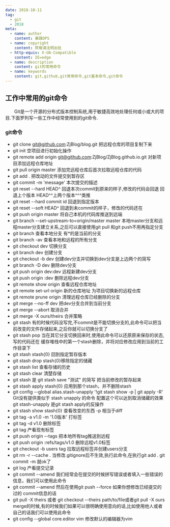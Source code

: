 ```yaml
---
date: 2018-10-11
tag: 
  - git
  - 2018
meta:
  - name: author
    content: 暴躁DPS
  - name: copyright
    content: 转载请注明出处
  - http-equiv: X-UA-Compatible
    content: IE=edge
  - name: description
    content: git的常用命令
  - name: keywords 
    content: git,github,git常用命令,git基本命令,git命令
---
```

## 工作中常用的git命令
&ensp;&ensp;&ensp;&ensp;Git是一个开源的分布式版本控制系统,用于敏捷高效地处理任何或小或大的项目.下面罗列写一些工作中经常使用到的git命令.  
<!-- more -->
### git命令
* git clone git@github.com:ZjBlog/blog.git 把远程仓库的项目复制下来
* git init 空项目进行初始化操作
* git remote add origin git@github.com:ZjBlog/ZjBlog.github.io.git 对新项目添加远程仓库地址
* git pull origin master 添加完远程仓库后首次拉取远程仓库的代码
* git add . 把改动的文件提交到暂存区
* git commit -m 'message' 本次提交的描述
* git reset --hard HEAD^ 回退本次commit到原来的样子,修改的代码会回退 回退上个版本 HEAD^^上两个版本^^^类推
* git reset --hard commit id 回退到指定版本
* git reset --soft HEAD^ 回退到未commit的样子，修改的代码还在 
* git push origin master 将自己本机的代码库推送到远端
* git branch --set-upstream-to=origin/master master 本地master分支和远程master分支建立关系,之后可以直接使用git pull 和git push不用再指定分支
* git branch 查看本地分支 有*的是当前的分支
* git branch -av 查看本地和远程的所有分支
* git checkout dev 切换分支
* git branch dev 创建分支
* git checkout -b dev 创建dev分支并切换到dev分支是上边两个的简写
* git branch -D dev 删除dev分支
* git push origin dev:dev 远程新建dev分支
* git push origin :dev 删除远程dev分支
* git remote show origin 查看远程仓库地址
* git remote set-url origin 新的仓库地址   为项目切换新的远程仓库
* git remote prune origin 清理远程仓库已经删除的分支
* git merge --no-ff dev 把dev分支合并到当前分支
* git merge --abort 取消合并
* git merge -X ours/theirs 合并策略
* git stash 有的时候代码没写完,不commit是不能切换分支的,此命令可以把当前改变的文件存储起来,之后你就可以切换分支了
* git stash pop 当在其它分支切换回来时,使用此命令可以还原原来保存的状态,写的代码还在 缓存堆栈中的第一个stash删除，并将对应修改应用到当前的工作目录下
* git stash stash{0} 回到指定暂存版本
* git stash drop stash{0}移除指定的储藏
* git stash list 查看存储的历史
* git stash clear 清楚存储
* git stash 是 git stash save "测试" 的简写  把当前修改的暂存起来
* git stash apply stash{0} 应用到那个stash，并不删除stash
* git config --global alias.stash-unapply '!git stash show -p | git apply -R' Git没有提供类似于 stash unapply 的命令 配置这个可以达到取消储藏的效果 git stash-unapply 是git stash apply的反操作
* git stash show stash{0} 查看改变的东西 -p   相当于diff
* git tag -a v1.0 -m '1.0版本' 打标签
* git tag -d v1.0 删除标签
* git tag 产看现有标签
* git push origin --tags 把本地所有tag推送到远程
* git push origin :refs/tags/v1.0 删除远程v1.0标签
* git checkout -b users tag 拉取远程标签并创建users分支
* git rm -r --cache . 当修改.gitignore后不生效,执行此命令,在执行git add . git commit -m 就ok了
* git log 产看提交记录
* git commit --amend 我们经常会在提交的时候拼写错误或者填入一些错误的信息，我们可以使用此命令
* git commit --amend 然后在使用git push --force 如果你想修改已经提交的过的 commit信息的话
* git pull -X theirs  或者 git checkout --theirs path/to/file或者git pull -X ours merge的时候,有的时候我们如果可以很明确使用意向的话,比如使用他人或者自己的话我们可以使用此命令
* git config --global core.editor vim  修改默认的编辑器为vim
